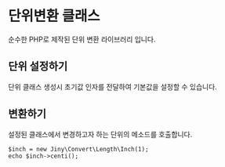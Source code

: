 # 단위변환 클래스
순수한 PHP로 제작된 단위 변환 라이브러리 입니다.


## 단위 설정하기
단위 클래스 생성시 초기값 인자를 전달하여 기본값을 설정할 수 있습니다.

## 변환하기
설정된 클래스에서 변경하고자 하는 단위의 메소드를 호출합니다.

```
$inch = new Jiny\Convert\Length\Inch(1);
echo $inch->centi();
```